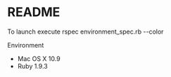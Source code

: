 README
====
To launch execute
	rspec  environment_spec.rb --color

Environment
* Mac OS X 10.9
* Ruby 1.9.3
